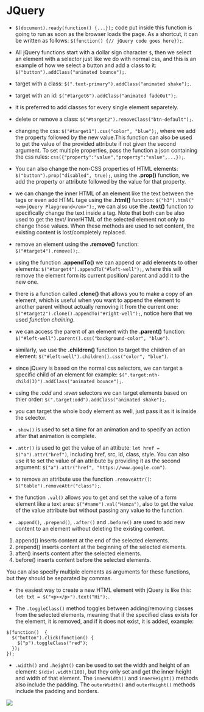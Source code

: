 # JQuery

* `$(document).ready(function() {...});` code put inside this function is going to run as soon as the browser loads the page. As a shortcut, it can be written as follows: `$(function() {// jQuery code goes here});`.

* All jQuery functions start with a dollar sign character `$`, then we select an element with a selector just like we do with normal css, and this is an example of how we select a button and add a class to it: `$("button").addClass("animated bounce");`.

* target with a class: `$(".text-primary").addClass("animated shake");`.

* target with an id: `$("#target6").addClass("animated fadeOut");`.

* it is preferred to add classes for every single element separetely.

* delete or remove a class: `$("#target2").removeClass("btn-default");`.

* changing the css: `$("#target1").css("color", "blue");`, where we add the property followed by the new value.This function can also be used to get the value of the provided attribute if not given the second argument. To set multiple properties, pass the function a json containing the css rules: `css({"property":"value","property":"value",...});`.

* You can also change the non-CSS properties of HTML elements: `$("button").prop("disabled", true);`, using the **.prop()** function, we add the property or attribute followed by the value for that property.

* we can change the inner HTML of an element like the text between the tags or even add HTML tage using the **.html()** function: `$("h3").html("<em>jQuery Playground</em>");`, we can also use the **.text()** function to specifically change the text inside a tag. Note that both can be also used to get the text/ innerHTML of the selected element not only to change those values. When these methods are used to set content, the existing content is lost/completely replaced.

* remove an element using the **.remove()** function: `$("#target4").remove();`.

* using the function **.appendTo()** we can append or add elements to other elements: `$("#target4").appendTo("#left-well");`, where this will remove the element form its current position/ parent and add it to the new one.

* there is a function called **.clone()** that allows you to make a copy of an element, which is useful when you want to append the element to another parent without actually removing it from the current one: `$("#target2").clone().appendTo("#right-well");`, notice here that we used *function chaining*.

* we can access the parent of an element with the **.parent()** function: `$("#left-well").parent().css("background-color", "blue")`.

* similarly, we use the **.children()** function to target the children of an element: `$("#left-well").children().css("color", "blue")`.

* since jQuery is based on the normal css selectors, we can target a specific child of an element for example: `$(".target:nth-child(3)").addClass("animated bounce");`.

* using the *:odd* and *:even* selectors we can target elements based on thier order: `$(".target:odd").addClass("animated shake");`.

* you can target the whole body element as well, just pass it as it is inside the selector.

* `.show()` is used to set a time for an animation and to specify an action after that animation is complete.

* `.attr()` is used to get the value of an attibute: `let href = $("a").attr("href")`, including href, src, id, class, style. You can also use it to set the value of an attribute by providing it as the second argument: `$("a").attr("href", "https://www.google.com")`.

* to remove an attribute use the function `.removeAttr()`: `$("table").removeAttr("class");`.

* the function `.val()` allows you to get and set the value of a form element like a text area: `$("#name").val("Hamza")`, also to get the value of the value attribute but without passing any value to the function.

* `.append()`, `.prepend()`, `.after()` and `.before()` are used to add new content to an element without deleting the existing content.

1. append() inserts content at the end of the selected elements.
2. prepend() inserts content at the beginning of the selected elements.
3. after() inserts content after the selected elements.
4. before() inserts content before the selected elements.

You can also specify multiple elements as arguments for these functions, but they should be separated by commas.

* the easiest way to create a new HTML element with jQuery is like this: `let txt = $("<p></p>").text("Hi");`.

* The `.toggleClass()` method toggles between adding/removing classes from the selected elements, meaning that if the specified class exists for the element, it is removed, and if it does not exist, it is added, example: 

```
$(function()  {
  $("button").click(function() {
    $("p").toggleClass("red");
  });
});
```

* `.width()` and `.height()` can be used to set the width and height of an element: `$(div).width(100)`, but they only set and get the inner height and width of that element. The `innerWidth()` and `innerHeight()` methods also include the padding. The `outerWidth()` and `outerHeight()` methods include the padding and borders.

![](https://api.sololearn.com/DownloadFile?id=3120)

